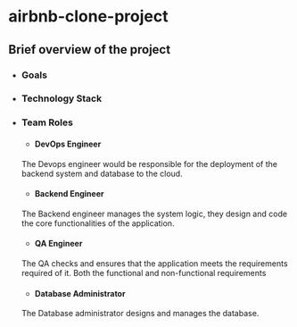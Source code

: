 # airbnb-clone-project







## Brief overview of the project


- ### Goals

- ### Technology Stack

- ### Team Roles
    - #### DevOps Engineer
    
    The Devops engineer would be responsible for the deployment of the backend system and database to the cloud.

    - #### Backend Engineer

    The Backend engineer manages the system logic, they design and code the core functionalities of the application.

    - #### QA Engineer

    The QA checks and ensures that the application meets the requirements required of it. Both the functional and non-functional requirements

    - #### Database Administrator

    The Database administrator designs and manages the database.
